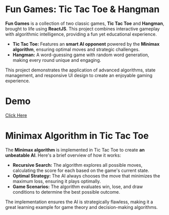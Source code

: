 # Fun Games: Tic Tac Toe & Hangman
**Fun Games** is a collection of two classic games, **Tic Tac Toe** and **Hangman**, brought to life using **ReactJS**. This project combines interactive gameplay with algorithmic intelligence, providing a fun yet educational experience.

* **Tic Tac Toe:** Features an **smart AI opponent** powered by the **Minimax algorithm**, ensuring optimal moves and strategic challenges.
* **Hangman:** A word-guessing game with random word generation, making every round unique and engaging.

This project demonstrates the application of advanced algorithms, state management, and responsive UI design to create an enjoyable gaming experience.

# Demo
[Click Here](https://react-fun-games.netlify.app/)
# Minimax Algorithm in Tic Tac Toe
The **Minimax algorithm** is implemented in Tic Tac Toe to create **an unbeatable AI**. Here's a brief overview of how it works:

* **Recursive Search:** The algorithm explores all possible moves, calculating the score for each based on the game's current state.
* **Optimal Strategy:** The AI always chooses the move that minimizes the maximum loss, ensuring it plays optimally.
* **Game Scenarios:** The algorithm evaluates win, lose, and draw conditions to determine the best possible outcome.
  
The implementation ensures the AI is strategically flawless, making it a great learning example for game theory and decision-making algorithms.

